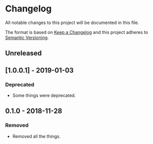 # Changelog
All notable changes to this project will be documented in this file.

The format is based on [Keep a Changelog](http://keepachangelog.com/en/1.0.0/)
and this project adheres to [Semantic Versioning](http://semver.org/spec/v2.0.0.html).

## Unreleased

## [1.0.0.1] - 2019-01-03
### Deprecated
- Some things were deprecated.

## 0.1.0 - 2018-11-28
### Removed
- Removed all
  the things.

[Unreleased]: https://github.com/conjurinc/evoke/compare/v1.0.0+metadata.1-rc123...HEAD
[1.0.0+metadata.1]: https://github.com/conjurinc/evoke/compare/v1.0.0...v1.0.0+metadata.1
[1.0.0]: https://github.com/conjurinc/evoke/compare/v0.1.0...v1.0.0
